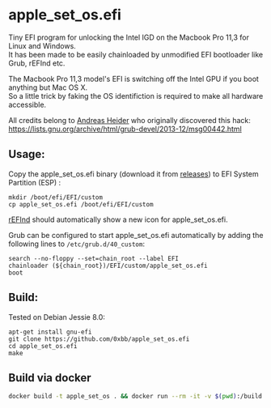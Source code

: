 # apple_set_os.efi
Tiny EFI program for unlocking the Intel IGD on the Macbook Pro 11,3 for Linux and Windows.  
It has been made to be easily chainloaded by unmodified EFI bootloader like Grub, rEFInd etc.

The Macbook Pro 11,3 model's EFI is switching off the Intel GPU if you boot anything but Mac OS X.  
So a little trick by faking the OS identifiction is required to make all hardware accessible.

All credits belong to [Andreas Heider](https://github.com/ah-) who originally discovered this hack:  
https://lists.gnu.org/archive/html/grub-devel/2013-12/msg00442.html

## Usage:
Copy the apple_set_os.efi binary (download it from [releases](https://github.com/0xbb/apple_set_os.efi/releases)) to EFI System Partition (ESP) :
```
mkdir /boot/efi/EFI/custom
cp apple_set_os.efi /boot/efi/EFI/custom
```
[rEFInd](http://www.rodsbooks.com/refind/) should automatically show a new icon for apple_set_os.efi.

Grub can be configured to start apple_set_os.efi automatically by adding the following lines to  ``/etc/grub.d/40_custom``:
```
search --no-floppy --set=chain_root --label EFI
chainloader (${chain_root})/EFI/custom/apple_set_os.efi
boot
```

## Build:
Tested on Debian Jessie 8.0:
```
apt-get install gnu-efi
git clone https://github.com/0xbb/apple_set_os.efi
cd apple_set_os.efi
make
```
## Build via docker
```bash
docker build -t apple_set_os . && docker run --rm -it -v $(pwd):/build apple_set_os
```



